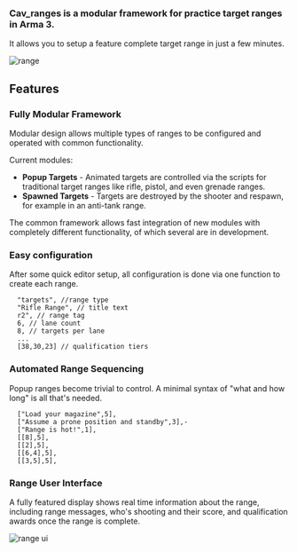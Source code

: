 ### Cav_ranges is a modular framework for practice target ranges in Arma 3.
It allows you to setup a feature complete target range in just a few minutes.

![range](https://i.imgur.com/P0WqD4Y.png)

## Features

### Fully Modular Framework
Modular design allows multiple types of ranges to be configured and operated with common functionality.  

Current modules:
* **Popup Targets** - Animated targets are controlled via the scripts for traditional target ranges like rifle, pistol, and even grenade ranges.
* **Spawned Targets** - Targets are destroyed by the shooter and respawn, for example in an anti-tank range.

The common framework allows fast integration of new modules with completely different functionality, of which several are in development.

### Easy configuration
After some quick editor setup, all configuration is done via one function to create each range.

```
  "targets", //range type
  "Rifle Range", // title text
  r2", // range tag
  6, // lane count
  8, // targets per lane
  ...
  [38,30,23] // qualification tiers
```

### Automated Range Sequencing
Popup ranges become trivial to control. A minimal syntax of "what and how long" is all that's needed.

```
  ["Load your magazine",5],
  ["Assume a prone position and standby",3],-
  ["Range is hot!",1],
  [[8],5],
  [[2],5],
  [[6,4],5],
  [[3,5],5],
```

### Range User Interface
A fully featured display shows real time information about the range, including range messages, who's shooting and their score, and qualification awards once the range is complete.  

![range ui](https://i.imgur.com/R9RI2if.png)
